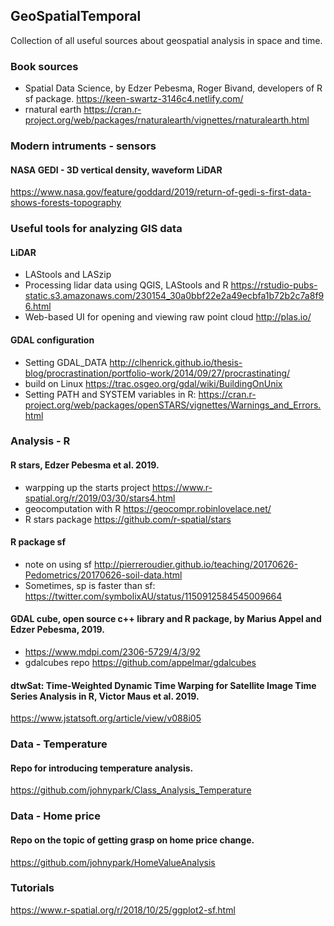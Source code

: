 ## GeoSpatialTemporal
Collection of all useful sources about geospatial analysis in space and time. 

### Book sources 
- Spatial Data Science, by Edzer Pebesma, Roger Bivand, developers of R sf package. https://keen-swartz-3146c4.netlify.com/
- rnatural earth https://cran.r-project.org/web/packages/rnaturalearth/vignettes/rnaturalearth.html
### Modern intruments - sensors
#### NASA GEDI - 3D vertical density, waveform LiDAR 
https://www.nasa.gov/feature/goddard/2019/return-of-gedi-s-first-data-shows-forests-topography


### Useful tools for analyzing GIS data
#### LiDAR
- LAStools and LASzip
- Processing lidar data using QGIS, LAStools and R
https://rstudio-pubs-static.s3.amazonaws.com/230154_30a0bbf22e2a49ecbfa1b72b2c7a8f96.html
- Web-based UI for opening and viewing raw point cloud http://plas.io/

#### GDAL configuration
- Setting GDAL_DATA http://clhenrick.github.io/thesis-blog/procrastination/portfolio-work/2014/09/27/procrastinating/
- build on Linux https://trac.osgeo.org/gdal/wiki/BuildingOnUnix
- Setting PATH and SYSTEM variables in R: https://cran.r-project.org/web/packages/openSTARS/vignettes/Warnings_and_Errors.html

### Analysis - R
#### R stars, Edzer Pebesma et al. 2019.
- warpping up the starts project https://www.r-spatial.org/r/2019/03/30/stars4.html
- geocomputation with R https://geocompr.robinlovelace.net/
- R stars package https://github.com/r-spatial/stars

#### R package sf
- note on using sf http://pierreroudier.github.io/teaching/20170626-Pedometrics/20170626-soil-data.html
- Sometimes, sp is faster than sf: https://twitter.com/symbolixAU/status/1150912584545009664

#### GDAL cube, open source c++ library and R package, by  Marius Appel and Edzer Pebesma, 2019.
- https://www.mdpi.com/2306-5729/4/3/92
- gdalcubes repo https://github.com/appelmar/gdalcubes

#### dtwSat: Time-Weighted Dynamic Time Warping for Satellite Image Time Series Analysis in R, Victor Maus et al. 2019.
https://www.jstatsoft.org/article/view/v088i05



### Data - Temperature  
#### Repo for introducing temperature analysis. 
https://github.com/johnypark/Class_Analysis_Temperature

### Data - Home price 
#### Repo on the topic of getting grasp on home price change.
https://github.com/johnypark/HomeValueAnalysis


### Tutorials 
https://www.r-spatial.org/r/2018/10/25/ggplot2-sf.html
